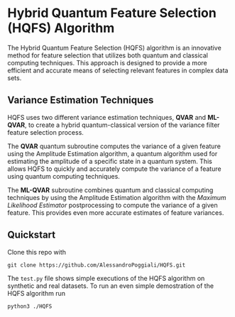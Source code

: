 # Hybrid Quantum Feature Selection (HQFS) Algorithm

The Hybrid Quantum Feature Selection (HQFS) algorithm is an innovative method for feature selection that utilizes both quantum and classical computing techniques. This approach is designed to provide a more efficient and accurate means of selecting relevant features in complex data sets.

## Variance Estimation Techniques

HQFS uses two different variance estimation techniques, **QVAR** and **ML-QVAR**, to create a hybrid quantum-classical version of the variance filter feature selection process. 

The **QVAR** quantum subroutine computes the variance of a given feature using the Amplitude Estimation algorithm, a quantum algorithm used for estimating the amplitude of a specific state in a quantum system. This allows HQFS to quickly and accurately compute the variance of a feature using quantum computing techniques.

The **ML-QVAR** subroutine combines quantum and classical computing techniques by using the Amplitude Estimation algorithm with the *Maximum Likelihood Estimator* postprocessing to compute the variance of a given feature. This provides even more accurate estimates of feature variances.

## Quickstart
Clone this repo with

`git clone https://github.com/AlessandroPoggiali/HQFS.git`

The `test.py` file shows simple executions of the HQFS algorithm on synthetic and real datasets. To run an even simple demostration of the HQFS algorithm run 

`python3 ./HQFS`

